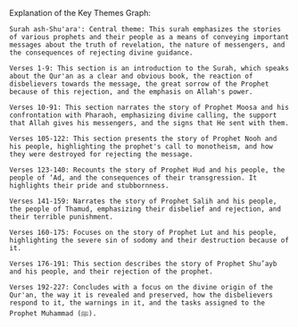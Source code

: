 Explanation of the Key Themes Graph:

    Surah ash-Shu'ara': Central theme: This surah emphasizes the stories of various prophets and their people as a means of conveying important messages about the truth of revelation, the nature of messengers, and the consequences of rejecting divine guidance.

    Verses 1-9: This section is an introduction to the Surah, which speaks about the Qur'an as a clear and obvious book, the reaction of disbelievers towards the message, the great sorrow of the Prophet because of this rejection, and the emphasis on Allah's power.

    Verses 10-91: This section narrates the story of Prophet Moosa and his confrontation with Pharaoh, emphasizing divine calling, the support that Allah gives his messengers, and the signs that He sent with them.

    Verses 105-122: This section presents the story of Prophet Nooh and his people, highlighting the prophet's call to monotheism, and how they were destroyed for rejecting the message.

    Verses 123-140: Recounts the story of Prophet Hud and his people, the people of ‘Ad, and the consequences of their transgression. It highlights their pride and stubbornness.

    Verses 141-159: Narrates the story of Prophet Salih and his people, the people of Thamud, emphasizing their disbelief and rejection, and their terrible punishment.

    Verses 160-175: Focuses on the story of Prophet Lut and his people, highlighting the severe sin of sodomy and their destruction because of it.

    Verses 176-191: This section describes the story of Prophet Shu’ayb and his people, and their rejection of the prophet.

    Verses 192-227: Concludes with a focus on the divine origin of the Qur'an, the way it is revealed and preserved, how the disbelievers respond to it, the warnings in it, and the tasks assigned to the Prophet Muhammad (ﷺ).